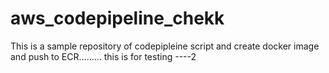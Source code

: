 # aws_codepipeline_chekk
This is a sample repository of codepipleine script and create docker image and push to ECR......... this is for testing ----2
